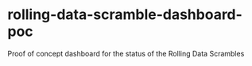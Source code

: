 # rolling-data-scramble-dashboard-poc
Proof of concept dashboard for the status of the Rolling Data Scrambles
